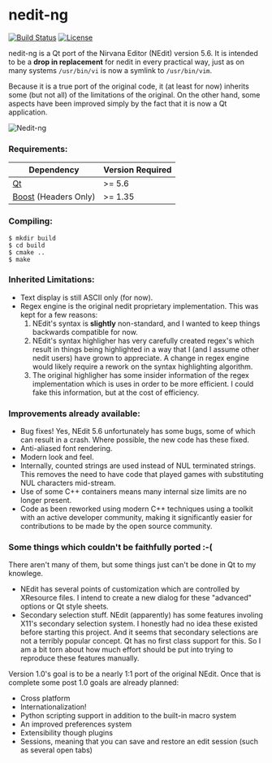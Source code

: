 # nedit-ng

[![Build Status](https://travis-ci.org/eteran/nedit-ng.svg?branch=master)](https://travis-ci.org/eteran/nedit-ng)
[![License](https://img.shields.io/badge/license-GPL2-blue.svg)](https://www.gnu.org/licenses/old-licenses/gpl-2.0.en.html)

nedit-ng is a Qt port of the Nirvana Editor (NEdit) version 5.6. It is intended
to be a **drop in replacement** for nedit in every practical way, just as on 
many systems `/usr/bin/vi` is now a symlink to `/usr/bin/vim`.

Because it is a true port of the original code, it (at least for now) inherits 
some (but not all) of the limitations of the original. On the other hand, some 
aspects have been improved simply by the fact that it is now a Qt application.

![Nedit-ng](https://github.com/eteran/nedit-ng/raw/master/doc/img/nedit-ng-find.png)

### Requirements:

Dependency                                  | Version Required
------------------------------------------- | ----------------
[Qt](http://www.qt.io/)                     | >= 5.6
[Boost](http://boost.org) (Headers Only)    | >= 1.35

### Compiling:

	$ mkdir build
	$ cd build
	$ cmake ..
	$ make

### Inherited Limitations:

* Text display is still ASCII only (for now).
* Regex engine is the original nedit proprietary implementation. This was kept 
  for a few reasons:
    1. NEdit's syntax is **slightly** non-standard, and I wanted to keep 
	   things backwards compatible for now.
	2. NEdit's syntax highligher has very carefully created regex's which 
	   result in things being highlighted in a way that I (and I assume other 
	   nedit users) have grown to appreciate. A change in regex engine would
	   likely require a rework on the syntax highlighting algorithm.
	3. The original highligher has some insider information of the regex
	   implementation which is uses in order to be more efficient. I could 
	   fake this information, but at the cost of efficiency.

### Improvements already available:

* Bug fixes! Yes, NEdit 5.6 unfortunately has some bugs, some of which can 
  result in a crash. Where possible, the new code has these fixed.
* Anti-aliased font rendering.
* Modern look and feel.
* Internally, counted strings are used instead of NUL terminated strings. This
  removes the need to have code that played games with substituting NUL 
  characters mid-stream.
* Use of some C++ containers means many internal size limits are no longer
  present.
* Code as been reworked using modern C++ techniques using a toolkit with an 
  active developer community, making it significantly easier for contributions
  to be made by the open source community.

### Some things which couldn't be faithfully ported :-(

There aren't many of them, but some things just can't be done in Qt to my 
knowlege.

* NEdit has several points of customization which are controlled by XResource
  files. I intend to create a new dialog for these "advanced" options or Qt 
  style sheets.
* Secondary selection stuff. NEdit (apparently) has some features involing 
  X11's secondary selection system. I honestly had no idea these existed before
  starting this project. And it seems that secondary selections are not a 
  terribly popular concept. Qt has no first class support for this. So I am a 
  bit torn about how much effort should be put into trying to reproduce these 
  features manually.

Version 1.0's goal is to be a nearly 1:1 port of the original NEdit. Once that 
is complete some post 1.0 goals are already planned:

* Cross platform
* Internationalization!
* Python scripting support in addition to the built-in macro system
* An improved preferences system
* Extensibility though plugins
* Sessions, meaning that you can save and restore an edit session (such as 
  several open tabs)
